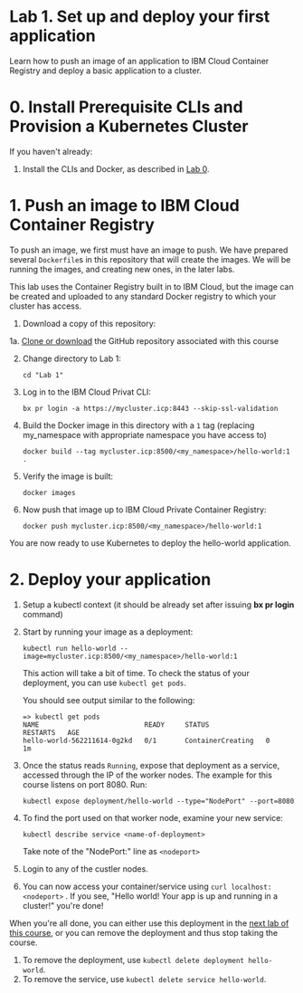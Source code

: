 # Lab 1. Set up and deploy your first application

Learn how to push an image of an application to IBM Cloud Container Registry and deploy a basic application to a cluster.

# 0. Install Prerequisite CLIs and Provision a Kubernetes Cluster

If you haven't already:
1. Install the CLIs and Docker, as described in [Lab 0](../Lab%200/README.md).


# 1. Push an image to IBM Cloud Container Registry

To push an image, we first must have an image to push. We have
prepared several `Dockerfile`s in this repository that will create the
images. We will be running the images, and creating new ones, in the
later labs. 

This lab uses the Container Registry built in to IBM Cloud, but the
image can be created and uploaded to any standard Docker registry to
which your cluster has access.

1. Download a copy of this repository:

1a. [Clone or download](https://github.com/dymaczew/ContainerWkshp) the GitHub repository associated with this course

2. Change directory to Lab 1: 

   ```cd "Lab 1"```

3. Log in to the IBM Cloud Privat CLI: 

   ```bx pr login -a https://mycluster.icp:8443 --skip-ssl-validation```
   
4. Build the Docker image in this directory with a `1` tag (replacing my_namespace with appropriate namespace you have access to)

   ```docker build --tag mycluster.icp:8500/<my_namespace>/hello-world:1 .```

5. Verify the image is built: 

   ```docker images```

6. Now push that image up to IBM Cloud Private Container Registry: 

   ```docker push mycluster.icp:8500/<my_namespace>/hello-world:1```

You are now ready to use Kubernetes to deploy the hello-world application.

# 2. Deploy your application

1. Setup a kubectl context (it should be already set after issuing **bx pr login** command)

2. Start by running your image as a deployment: 

   ```kubectl run hello-world --image=mycluster.icp:8500/<my_namespace>/hello-world:1```

   This action will take a bit of time. To check the status of your deployment, you can use `kubectl get pods`.

   You should see output similar to the following:
   
   ```
   => kubectl get pods
   NAME                          READY     STATUS              RESTARTS   AGE
   hello-world-562211614-0g2kd   0/1       ContainerCreating   0          1m
   ```

3. Once the status reads `Running`, expose that deployment as a service, accessed through the IP of the worker nodes.  The example for this course listens on port 8080.  Run:

   ```kubectl expose deployment/hello-world --type="NodePort" --port=8080```

4. To find the port used on that worker node, examine your new service: 

   ```kubectl describe service <name-of-deployment>```

   Take note of the "NodePort:" line as `<nodeport>`

5. Login to any of the custler nodes.

6. You can now access your container/service using `curl localhost:<nodeport>` . If you see, "Hello world! Your app is up and running in a cluster!" you're done!

When you're all done, you can either use this deployment in the [next lab of this course](../Lab%202/README.md), or you can remove the deployment and thus stop taking the course.

1. To remove the deployment, use `kubectl delete deployment hello-world`. 
2. To remove the service, use `kubectl delete service hello-world`.
